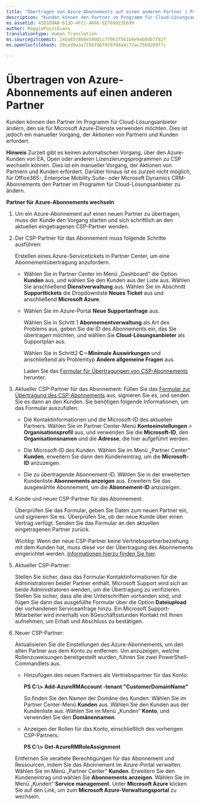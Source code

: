 ```yaml
---
title: "Übertragen von Azure-Abonnements auf einen anderen Partner | Partner Center"
description: "Kunden können den Partner im Programm für Cloud-Lösungsanbieter ändern, den sie für Microsoft Azure-Dienste verwenden möchten. Dies ist jedoch ein manueller Vorgang, der Aktionen von Partnern und Kunden erfordert."
ms.assetid: 42D1D9AB-613D-4FC1-A846-EE769923E699
author: MaggiePucciEvans
translationtype: Human Translation
ms.sourcegitcommit: 14ba85c868e59dd1c77063f5b1b0e9ab8db7f82f
ms.openlocfilehash: 29ced9a3a7256f86f0f8708a4c72ac75b9269ffc

---
```


# Übertragen von Azure-Abonnements auf einen anderen Partner


Kunden können den Partner im Programm für Cloud-Lösungsanbieter ändern, den sie für Microsoft Azure-Dienste verwenden möchten. Dies ist jedoch ein manueller Vorgang, der Aktionen von Partnern und Kunden erfordert.

**Hinweis** Zurzeit gibt es keinen automatischen Vorgang, über den Azure-Kunden von EA, Open oder anderen Lizenzierungsprogrammen zu CSP wechseln können. Dies ist ein manueller Vorgang, der Aktionen von Partnern und Kunden erfordert. Darüber hinaus ist es zurzeit nicht möglich, für Office365-, Enterprise Mobility Suite- oder Microsoft Dynamics CRM-Abonnements den Partner im Programm für Cloud-Lösungsanbieter zu ändern.

 

**Partner für Azure-Abonnements wechseln**

1.  Um ein Azure-Abonnement auf einen neuen Partner zu übertragen, muss der Kunde den Vorgang starten und sich schriftlich an den aktuellen eingetragenen CSP-Partner wenden.

2.  Der CSP-Partner für das Abonnement muss folgende Schritte ausführen:

    Erstellen eines Azure-Servicetickets in Partner Center, um eine Abonnementübertragung anzufordern.

    -   Wählen Sie in Partner Center im Menü „Dashboard“ die Option **Kunden** aus, und wählen Sie den Kunden aus der Liste aus. Wählen Sie anschließend **Dienstverwaltung** aus. Wählen Sie im Abschnitt **Supporttickets** die Dropdownliste **Neues Ticket** aus und anschließend **Microsoft Azure**.

    -   Wählen Sie im Azure-Portal **Neue Supportanfrage** aus.

        Wählen Sie in Schritt 1 **Abonnementverwaltung** als Art des Problems aus, geben Sie die ID des Abonnements ein, das Sie übertragen möchten, und wählen Sie **Cloud-Lösungsanbieter** als Supportplan aus.

        Wählen Sie in Schritt2 **C – Minimale Auswirkungen** und anschließend als Problemtyp **Andere allgemeine Fragen** aus.

        Laden Sie das [Formular für Übertragungen von CSP-Abonnements](https://assets.windowsphone.com/5222c408-e546-4e01-b72a-2ec7d4c43d57/CSP_Subscription_Transfer_Form_Azure_InvariantCulture_Default.zip) herunter.

3.  Aktueller CSP-Partner für das Abonnement: Füllen Sie das [Formular zur Übertragung des CSP-Abonnements](https://assets.windowsphone.com/5222c408-e546-4e01-b72a-2ec7d4c43d57/CSP_Subscription_Transfer_Form_Azure_InvariantCulture_Default.zip) aus, signieren Sie es, und senden Sie es dann an den Kunden. Sie benötigen folgende Informationen, um das Formular auszufüllen:

    -   Die Kontaktinformationen und die Microsoft-ID des aktuellen Partners. Wählen Sie im Partner Center-Menü **Kontoeinstellungen** &gt; **Organisationsprofil** aus, und verwenden Sie die **Microsoft-ID**, den **Organisationsnamen** und die **Adresse**, die hier aufgeführt werden.

    -   Die Microsoft-ID des Kunden. Wählen Sie im Menü „Partner Center” **Kunden**, erweitern Sie dann den Kundeneintrag, um die **Microsoft-ID** anzuzeigen.

    -   Die zu übertragende Abonnement-ID. Wählen Sie in der erweiterten Kundenliste **Abonnements anzeigen** aus. Erweitern Sie das ausgewählte Abonnement, um die **Abonnement-ID** anzuzeigen.

4.  Kunde und neuer CSP-Partner für das Abonnement:

    Überprüfen Sie das Formular, geben Sie Daten zum neuen Partner ein, und signieren Sie es. Überprüfen Sie, ob der neue Kunde über einen Vertrag verfügt. Senden Sie das Formular an den aktuellen eingetragenen Partner zurück.

    *Wichtig*: Wenn der neue CSP-Partner keine Vertriebspartnerbeziehung mit dem Kunden hat, muss diese vor der Übertragung des Abonnements eingerichtet werden. [Informationen hierzu finden Sie hier](https://int.msdn.microsoft.com/en-us/library/partnercenter/mt750320.aspx).

5.  Aktueller CSP-Partner:

    Stellen Sie sicher, dass das Formular Kontaktinformationen für die Administratoren beider Partner enthält. Microsoft Support wird sich an beide Administratoren wenden, um die Übertragung zu verifizieren. Stellen Sie sicher, dass alle drei Unterschriften vorhanden sind, und fügen Sie dann das ausgefüllte Formular über die Option **Dateiupload** der vorhandenen Serviceanfrage hinzu. Ein Microsoft Support-Mitarbeiter wird innerhalb von 8Geschäftsstunden Kontakt mit Ihnen aufnehmen, um Erhalt und Abschluss zu bestätigen.

6.  Neuer CSP-Partner:

    Aktualisieren Sie die Einstellungen des Azure-Abonnements, um den alten Partner aus dem Konto zu entfernen. Um anzuzeigen, welche Rollenzuweisungen bereitgestellt wurden, führen Sie zwei PowerShell-Commandlets aus.

    -   Hinzufügen des neuen Partners als Vertriebspartner für das Konto:

        **PS C:\\&gt; Add-AzureRMAccount -tenant "CustomerDomainName"**

        So finden Sie den Namen der Domäne des Kunden: Wählen Sie im Partner Center-Menü **Kunden** aus. Wählen Sie den Kunden aus der Kundenliste aus. Wählen Sie im Menü „Kunden” **Konto**, und verwenden Sie den **Domänennamen**.

    -   Anzeigen der Rollen für das Konto, einschließlich des vorherigen CSP-Partners:

        **PS C:\\&gt; Get-AzureRMRoleAssignment**

    Entfernen Sie veraltete Berechtigungen für das Abonnement und Ressourcen, indem Sie das Abonnement im Azure-Portal verwalten. Wählen Sie im Menü „Partner Center” **Kunden**. Erweitern Sie den Kundeneintrag und wählen Sie **Abonnements anzeigen**. Wählen Sie im Menü „Kunden” **Service management**. Unter **Microsoft Azure** klicken Sie auf den Link, um zum **Microsoft Azure-Verwaltungsportal** zu wechseln.

 

 






<!--HONumber=Nov16_HO4-->


